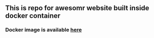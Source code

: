 ## This is repo for awesomr website built inside docker container

### Docker image is available [here](https://hub.docker.com/repository/docker/frolmr/hackeru_docker_lab1)
